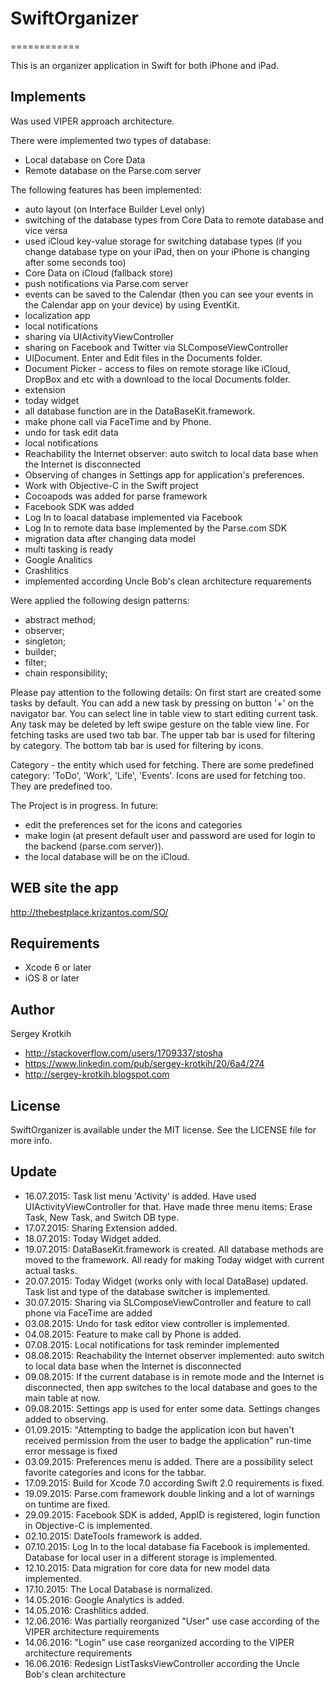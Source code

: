 # SwiftOrganizer
============

This is an organizer application in Swift for both iPhone and iPad. 

## Implements

Was used VIPER approach architecture.

There were implemented two types of database:
- Local database on Core Data
- Remote database on the Parse.com server

The following features has been implemented:
- auto layout (on Interface Builder Level only)
- switching of the database types from Core Data to remote database and vice versa
- used iCloud key-value storage for switching database types (if you change database type on your iPad, then on your iPhone is changing after some seconds too)
- Core Data on iCloud (fallback store)
- push notifications via Parse.com server
- events can be saved to the Calendar (then you can see your events in the Calendar app on your device) by using EventKit.
- localization app 
- local notifications 
- sharing via UIActivityViewController
- sharing on Facebook and Twitter via SLComposeViewController
- UIDocument. Enter and Edit files in the Documents folder.
- Document Picker - access to files on remote storage like iCloud, DropBox and etc with a download to the local Documents folder.
- extension
- today widget
- all database function are in the DataBaseKit.framework.
- make phone call via FaceTime and by Phone.
- undo for task edit data
- local notifications
- Reachability the Internet observer: auto switch to local data base when the Internet is disconnected
- Observing of changes in Settings app for application's preferences.
- Work with Objective-C in the Swift project
- Cocoapods was added for parse framework 
- Facebook SDK was added
- Log In to loacal database implemented via Facebook 
- Log In to remote data base implemented by the Parse.com SDK
- migration data after changing data model 
- multi tasking is ready
- Google Analitics
- Crashlitics
- implemented according Uncle Bob's clean architecture requarements

Were applied the following design patterns:
- abstract method;
- observer;
- singleton;
- builder;
- filter;
- chain responsibility;

Please pay attention to the following details:
On first start are created some tasks by default. 
You can add a new task by pressing on button '+' on the navigator bar. 
You can select line in table view to start editing current task. 
Any task may be deleted by left swipe gesture on the table view line. 
For fetching tasks are used two tab bar. The upper tab bar is used for filtering by category. The bottom tab bar is used for filtering by icons.

Category - the entity which used for fetching. 
There are some predefined category: 'ToDo', 'Work', 'Life', 'Events'.
Icons are used for fetching too. They are predefined too.

The Project is in progress.
In future:
- edit the preferences set for the icons and categories
- make login (at present default user and password are used for login to the backend (parse.com server)).
- the local database will be on the iCloud.

## WEB site the app

http://thebestplace.krizantos.com/SO/

## Requirements

- Xcode 6 or later
- iOS 8 or later

## Author

Sergey Krotkih 
- http://stackoverflow.com/users/1709337/stosha
- https://www.linkedin.com/pub/sergey-krotkih/20/6a4/274
- http://sergey-krotkih.blogspot.com

## License

SwiftOrganizer is available under the MIT license. See the LICENSE file for more info.

## Update

- 16.07.2015: Task list menu 'Activity' is added. Have used UIActivityViewController for that. Have made three menu items:  Erase Task, New Task, and Switch DB type.
- 17.07.2015: Sharing Extension added.
- 18.07.2015: Today Widget added.
- 19.07.2015: DataBaseKit.framework is created. All database methods are moved to the framework. All ready for making Today widget with current actual tasks.
- 20.07.2015: Today Widget (works only with local DataBase) updated. Task list and type of the database switcher is implemented.
- 30.07.2015: Sharing via SLComposeViewController and feature to call phone via FaceTime are added
- 03.08.2015: Undo for task editor view controller is implemented.
- 04.08.2015: Feature to make call by Phone is added.
- 07.08.2015: Local notifications for task reminder implemented
- 08.08.2015: Reachability the Internet observer implemented: auto switch to local data base when the Internet is disconnected
- 09.08.2015: If the current database is in remote mode and the Internet is disconnected, then app switches to the local database and goes to the main table at now. 
- 09.08.2015: Settings app is used for enter some data. Settings changes added to observing. 
- 01.09.2015: "Attempting to badge the application icon but haven't received permission from the user to badge the application" run-time error message is fixed
- 03.09.2015: Preferences menu is added. There are a possibility select favorite categories and icons for the tabbar.
- 17.09.2015: Build for Xcode 7.0 according Swift 2.0 requirements is fixed.
- 19.09.2015: Parse.com framework double linking and a lot of warnings on tuntime are fixed.
- 29.09.2015: Facebook SDK is added, AppID is registered, login function in Objective-C is implemented. 
- 02.10.2015: DateTools framework is added.
- 07.10.2015: Log In to the local database fia Facebook is implemented. Database for local user in a different storage  is implemented.
- 12.10.2015: Data migration for core data for new model data implemented. 
- 17.10.2015: The Local Database is normalized.
- 14.05.2016: Google Analytics is added.
- 14.05.2016: Crashlitics added.
- 12.06.2016: Was partially reorganized "User" use case according of the VIPER architecture requirements  
- 14.06.2016: "Login" use case reorganized according to the VIPER architecture requirements
- 16.06.2016: Redesign ListTasksViewController according the Uncle Bob's clean architecture
